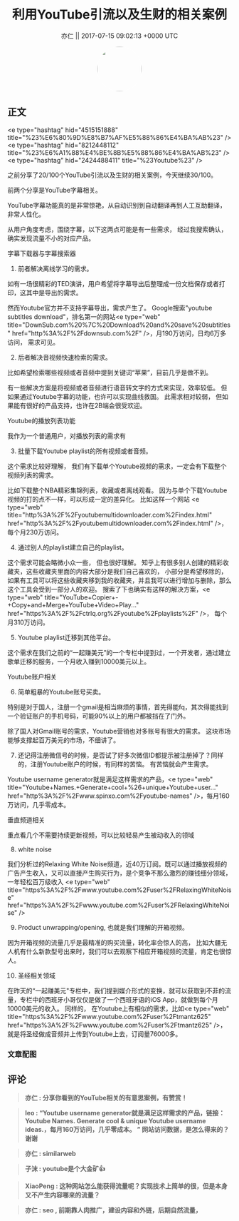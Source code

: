 <h1 align="center">利用YouTube引流以及生财的相关案例</h1>




<p align="center">
    <a>亦仁 || 2017-07-15 09:02:13 &#43;0000 UTC</a>
</p>

<div align="center">
    <img src="https://images.zsxq.com/Fn3NQqCN8nuGF86yZPXSbEsl0mb3?e=1590940799&amp;token=kIxbL07-8jAj8w1n4s9zv64FuZZNEATmlU_Vm6zD:pfbNc8W3hS0oYG_hyXXh_rHMHuc=" width="100" height="100" style="border:1px solid;border-radius:50%; color:#ffffff"/>
</div>




## 正文

<div>
&lt;e type=&#34;hashtag&#34; hid=&#34;4515151888&#34; title=&#34;%23%E6%80%9D%E8%B7%AF%E5%88%86%E4%BA%AB%23&#34; /&gt;  &lt;e type=&#34;hashtag&#34; hid=&#34;8212448112&#34; title=&#34;%23%E6%A1%88%E4%BE%8B%E5%88%86%E4%BA%AB%23&#34; /&gt;  &lt;e type=&#34;hashtag&#34; hid=&#34;2424488411&#34; title=&#34;%23Youtube%23&#34; /&gt;  

之前分享了20/100个YouTube引流以及生财的相关案例，今天继续30/100。 

前两个分享是YouTube字幕相关。

YouTube字幕功能真的是非常惊艳，从自动识别到自动翻译再到人工互助翻译，非常人性化。

从用户角度考虑，围绕字幕，以下这两点可能是有一些需求， 经过我搜索确认，确实发现流量不小的对应产品。

字幕下载器与字幕搜索器

1. 前者解决离线学习的需求。 

如有一场很精彩的TED演讲，用户希望将字幕导出后整理成一份文档保存或者打印，这其中是导出的需求。 

然而Youtube官方并不支持字幕导出，需求产生了。 Google搜索&#34;youtube subtitles download&#34;，排名第一的网站&lt;e type=&#34;web&#34; title=&#34;DownSub.com%20%7C%20Download%20and%20save%20subtitles&#34; href=&#34;http%3A%2F%2Fdownsub.com%2F&#34; /&gt;，月190万访问，日均6万多访问， 需求可见。 

2. 后者解决音视频快速检索的需求。

比如希望检索哪些视频或者音频中提到关键词“苹果”，目前几乎是做不到。

有一些解决方案是将视频或者音频进行语音转文字的方式来实现，效率较低。 但如果通过Youtube字幕的功能，也许可以实现曲线救国。 此需求相对较弱， 但如果能有很好的产品支持，也许在2B端会很受欢迎。 

Youtube的播放列表功能

我作为一个普通用户，对播放列表的需求有

3. 批量下载Youtube playlist的所有视频或者音频。

这个需求比较好理解， 我们有下载单个Youtube视频的需求，一定会有下载整个视频列表的需求。

比如下载整个NBA精彩集锦列表，收藏或者离线观看。 因为与单个下载Youtube视频的打的点不一样，可以形成一定的差异化。 比如这样一个网站 &lt;e type=&#34;web&#34; title=&#34;http%3A%2F%2Fyoutubemultidownloader.com%2Findex.html&#34; href=&#34;http%3A%2F%2Fyoutubemultidownloader.com%2Findex.html&#34; /&gt;， 每个月230万访问。

4. 通过别人的playlist建立自己的playlist。

这个需求可能会略微小众一些， 但也很好理解。 知乎上有很多别人创建的精彩收藏夹，这些收藏夹里面的内容大部分是我们自己喜欢的， 小部分是希望移除的，如果有工具可以将这些收藏夹移到我的收藏夹，并且我可以进行增加与删除，那么这个工具会受到一部分人的欢迎。 搜索了下也确实有这样的解决方案，&lt;e type=&#34;web&#34; title=&#34;YouTube&#43;Copier&#43;-&#43;Copy&#43;and&#43;Merge&#43;YouTube&#43;Video&#43;Play...&#34; href=&#34;https%3A%2F%2Fctrlq.org%2Fyoutube%2Fplaylists%2F&#34; /&gt;， 每个月310万访问。 

5. Youtube playlist迁移到其他平台。

这个需求在我们之前的“一起赚美元”的一个专栏中提到过，一个开发者，通过建立歌单迁移的服务，一个月收入赚到10000美元以上。 

Youtube账户相关

6. 简单粗暴的Youtube账号买卖。 

特别是对于国人，注册一个gmail是相当麻烦的事情，首先得能fq，其次得能找到一个验证账户的手机号码，可能90%以上的用户都被挡在了门外。 

除了国人对Gmail账号的需求，Youtube营销也对多账号有很大的需求。 这块市场能够支撑起百万美元的市场，不细讲了。 

7. 还记得注册微信号的时候，是否试了好多次微信ID都提示被注册掉了？同样的，注册Youtube账户的时候，有同样的苦恼。 有苦恼就会产生需求。

Youtube username generator就是满足这样需求的产品，&lt;e type=&#34;web&#34; title=&#34;Youtube&#43;Names.&#43;Generate&#43;cool&#43;%26&#43;unique&#43;Youtube&#43;user...&#34; href=&#34;http%3A%2F%2Fwww.spinxo.com%2Fyoutube-names&#34; /&gt;，每月160万访问，几乎零成本。 


垂直频道相关

重点看几个不需要持续更新视频，可以比较轻易产生被动收入的领域

8. white noise

我们分析过的Relaxing White Noise频道，近40万订阅。既可以通过播放视频的广告产生收入，又可以直接产生购买行为，是个竞争不那么激烈的赚钱细分领域，一年轻松百万级收入 &lt;e type=&#34;web&#34; title=&#34;https%3A%2F%2Fwww.youtube.com%2Fuser%2FRelaxingWhiteNoise&#34; href=&#34;https%3A%2F%2Fwww.youtube.com%2Fuser%2FRelaxingWhiteNoise&#34; /&gt;

9. Product unwrapping/opening, 也就是我们理解的开箱视频。

因为开箱视频的流量几乎是最精准的购买流量，转化率会惊人的高， 比如大疆无人机有什么新款型号出来时，我们可以去观察下相应开箱视频的流量，肯定也很惊人。

10. 圣经相关领域

在昨天的“一起赚美元&#34;专栏中，我们提到媒介形式的变换，就可以获取到不菲的流量，专栏中的西班牙小哥仅仅是做了一个西班牙语的iOS App，就做到每个月10000美元的收入。 同样的， 在Youtube上有相似的需求，比如&lt;e type=&#34;web&#34; title=&#34;https%3A%2F%2Fwww.youtube.com%2Fuser%2Ftmantz625&#34; href=&#34;https%3A%2F%2Fwww.youtube.com%2Fuser%2Ftmantz625&#34; /&gt;，就是将圣经做成音频并上传到Youtube上去，订阅量76000多。
</div>

### 文章配图

<div class="image" align="center">

</div>


## 评论

<div align="left">
<div>

<blockquote >
<span> <strong>亦仁 : 分享你看到的YouTube相关的有意思案例，有赞赏！ </strong></span>
</blockquote>

<blockquote >
<span> <strong>leo : “Youtube username generator就是满足这样需求的产品，链接：Youtube Names. Generate cool &amp; unique Youtube username ideas.，每月160万访问，几乎零成本。 
” 网站访问数据，是怎么得来的？谢谢 </strong></span>
</blockquote>

<blockquote >
<span> <strong>亦仁 : similarweb </strong></span>
</blockquote>

<blockquote >
<span> <strong>子沫 : youtube是个大金矿👍 </strong></span>
</blockquote>

<blockquote >
<span> <strong>XiaoPeng : 这种网站怎么能获得流量呢？实现技术上简单的很，但是本身又不产生内容哪来的流量？ </strong></span>
</blockquote>

<blockquote >
<span> <strong>亦仁 : seo , 前期靠人肉推广，建设内容和外链，后期自然流量， </strong></span>
</blockquote>

</div>
</div>
